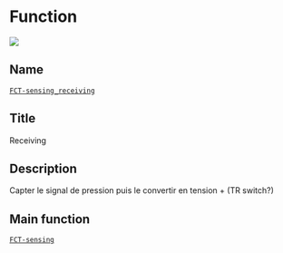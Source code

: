 # Function
![](viewme.jpg)

## Name
[`FCT-sensing_receiving`]()

## Title
Receiving

## Description
Capter le signal de pression puis le convertir en tension + (TR switch?)

## Main function
[`FCT-sensing`](../FCT-sensing)
